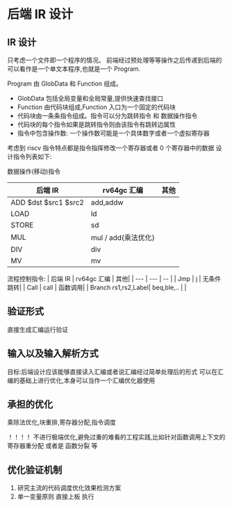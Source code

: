 # 后端 IR 设计

## IR 设计

只考虑一个文件即一个程序的情况。
前端经过预处理等等操作之后传递到后端的可以看作是一个单文本程序,也就是一个 Program.

Program 由 GlobData 和 Function 组成。

- GlobData 包括全局变量和全局常量,提供快速查找接口
- Function 由代码块组成,Function 入口为一个固定的代码块
- 代码块由一条条指令组成。指令可以分为跳转指令 和 数据操作指令
- 代码块的每个指令如果是跳转指令则由该指令有跳转边属性
- 指令中包含操作数: 一个操作数可能是一个具体数字或者一个虚拟寄存器

考虑到 riscv 指令特点都是指令指挥修改一个寄存器或者 0 个寄存器中的数据
设计指令列表如下:

数据操作(移动)指令

| 后端 IR              | rv64gc 汇编         | 其他 |
| -------------------- | ------------------- | ---- |
| ADD $dst $src1 $src2 | add,addw            |      |
| LOAD                 | ld                  |      |
| STORE                | sd                  |      |
| MUL                  | mul / add(乘法优化) |      |
| DIV                  | div                 |      |
| MV                   | mv                  |      |

流程控制指令:
| 后端 IR | rv64gc 汇编 | 其他|
| --- | --- | -- |
| Jmp | j | 无条件跳转|
| Call | call | 函数调用|
| Branch $rs1,$rs2,Label| beq,ble,.. | |

## 验证形式

直接生成汇编运行验证

## 输入以及输入解析方式

目标:后端设计应该能够直接读入汇编或者说汇编经过简单处理后的形式
可以在汇编的基础上进行优化,本身可以当作一个汇编优化器使用

## 承担的优化

乘除法优化,块重排,寄存器分配,指令调度

！！！！ 不进行极端优化,避免过重的难看的工程实践,比如针对函数调用上下文的寄存器重分配 或者是 函数分裂 等

## 优化验证机制

1. 研究主流的代码调度优化效果检测方案
2. 单一变量原则 直接上板 执行
